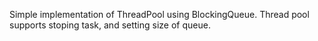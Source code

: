 Simple implementation of ThreadPool using BlockingQueue.
Thread pool supports stoping task, and setting size of queue.
